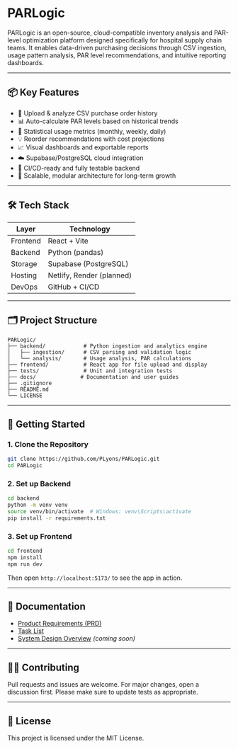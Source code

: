 # PARLogic

PARLogic is an open-source, cloud-compatible inventory analysis and PAR-level optimization platform designed specifically for hospital supply chain teams. It enables data-driven purchasing decisions through CSV ingestion, usage pattern analysis, PAR level recommendations, and intuitive reporting dashboards.

---

## 📦 Key Features

- 📁 Upload & analyze CSV purchase order history
- 📊 Auto-calculate PAR levels based on historical trends
- 🧮 Statistical usage metrics (monthly, weekly, daily)
- 💡 Reorder recommendations with cost projections
- 📈 Visual dashboards and exportable reports
- ☁️ Supabase/PostgreSQL cloud integration
- 🧪 CI/CD-ready and fully testable backend
- 🔐 Scalable, modular architecture for long-term growth

---

## 🛠 Tech Stack

| Layer      | Technology         |
|------------|--------------------|
| Frontend   | React + Vite       |
| Backend    | Python (pandas)    |
| Storage    | Supabase (PostgreSQL) |
| Hosting    | Netlify, Render (planned) |
| DevOps     | GitHub + CI/CD     |

---

## 🗂 Project Structure

```
PARLogic/
├── backend/            # Python ingestion and analytics engine
│   ├── ingestion/      # CSV parsing and validation logic
│   └── analysis/       # Usage analysis, PAR calculations
├── frontend/           # React app for file upload and display
├── tests/              # Unit and integration tests
├── docs/              # Documentation and user guides
├── .gitignore
├── README.md
└── LICENSE
```

---

## 🚀 Getting Started

### 1. Clone the Repository

```bash
git clone https://github.com/PLyons/PARLogic.git
cd PARLogic
```

### 2. Set up Backend

```bash
cd backend
python -m venv venv
source venv/bin/activate  # Windows: venv\Scripts\activate
pip install -r requirements.txt
```

### 3. Set up Frontend

```bash
cd frontend
npm install
npm run dev
```

Then open `http://localhost:5173/` to see the app in action.

---

## 📄 Documentation

- [Product Requirements (PRD)](./docs/prd-parlogic.md)
- [Task List](./docs/tasks-prd-parlogic.md)
- [System Design Overview](./docs/system-design.md) *(coming soon)*

---

## 🧑‍💻 Contributing

Pull requests and issues are welcome. For major changes, open a discussion first. Please make sure to update tests as appropriate.

---

## 📜 License

This project is licensed under the MIT License. 